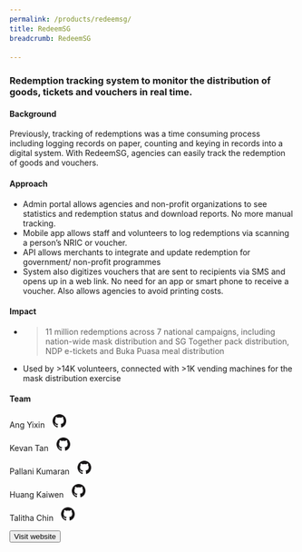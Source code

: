 ```yaml
---
permalink: /products/redeemsg/
title: RedeemSG
breadcrumb: RedeemSG

---
```


### Redemption tracking system to monitor the distribution of goods, tickets and vouchers in real time.

#### Background 

Previously, tracking of redemptions was a time consuming process including logging records on paper, counting and keying in records into a digital system. With RedeemSG, agencies can easily track the redemption of goods and vouchers. 


#### Approach

* Admin portal allows agencies and non-profit organizations to see statistics and redemption status and download reports. No more manual tracking. 
* Mobile app allows staff and volunteers to log redemptions via scanning a person’s NRIC or voucher. 
* API allows merchants to integrate and update redemption for government/ non-profit programmes 
* System also digitizes vouchers that are sent to recipients via SMS and opens up in a web link. No need for an app or smart phone to receive a voucher. Also allows agencies to avoid printing costs.


#### Impact

* > 11 million redemptions across 7 national campaigns, including nation-wide mask distribution and SG Together pack distribution, NDP e-tickets and Buka Puasa meal distribution
* Used by >14K volunteers, connected with >1K vending machines for the mask distribution exercise 


#### Team

Ang Yixin <a href="https://github.com/artylope" style="display: inline-block; width: 24px; height: 24px; margin-bottom: -5px; margin-left: 10px;">
    <img border="0" alt="Github account" src="/images/Github-Mark-32px.png">
</a>

Kevan Tan <a href="https://github.com/kevantan" style="display: inline-block; width: 24px; height: 24px; margin-bottom: -5px; margin-left: 10px;">
    <img border="0" alt="Github account" src="/images/Github-Mark-32px.png">
</a>

Pallani Kumaran <a href="https://github.com/pallanikumaran" style="display: inline-block; width: 24px; height: 24px; margin-bottom: -5px; margin-left: 10px;">
    <img border="0" alt="Github account" src="/images/Github-Mark-32px.png">
</a>

Huang Kaiwen <a href="https://github.com/huangkaiw3n" style="display: inline-block; width: 24px; height: 24px; margin-bottom: -5px; margin-left: 10px;">
    <img border="0" alt="Github account" src="/images/Github-Mark-32px.png">
</a>

Talitha Chin <a href="https://github.com/talithachin" style="display: inline-block; width: 24px; height: 24px; margin-bottom: -5px; margin-left: 10px;">
    <img border="0" alt="Github account" src="/images/Github-Mark-32px.png">
</a>


<a href="https://redeem.gov.sg/" target="_blank">
    <button class="bp-button is-secondary is-medium has-text-white is-uppercase search-button">
        Visit website
    </button>
</a>
